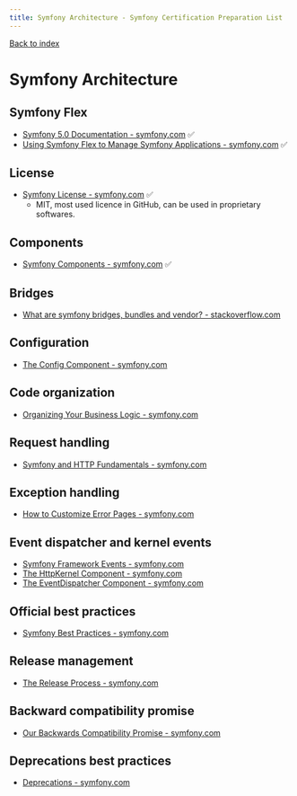 ```yaml
---
title: Symfony Architecture - Symfony Certification Preparation List
---
```

[Back to index](../readme.md#table-of-contents)

# Symfony Architecture

## Symfony Flex 
- [Symfony 5.0 Documentation - symfony.com](https://symfony.com/doc/5.0/index.html) ✅
- [Using Symfony Flex to Manage Symfony Applications - symfony.com](https://symfony.com/doc/5.0/setup/flex.html) ✅

## License
- [Symfony License - symfony.com](https://symfony.com/doc/5.0/contributing/code/license.html) ✅
  - MIT, most used licence in GitHub, can be used in proprietary softwares.

## Components
- [Symfony Components - symfony.com](https://symfony.com/components) ✅

## Bridges
- [What are symfony bridges, bundles and vendor? - stackoverflow.com](https://stackoverflow.com/q/11888522/633864)

## Configuration
- [The Config Component - symfony.com](https://symfony.com/doc/5.0/components/config.html)

## Code organization
- [Organizing Your Business Logic - symfony.com](https://symfony.com/doc/5.0/best_practices/business-logic.html)

## Request handling
- [Symfony and HTTP Fundamentals - symfony.com](https://symfony.com/doc/5.0/introduction/http_fundamentals.html)

## Exception handling
- [How to Customize Error Pages - symfony.com](https://symfony.com/doc/5.0/controller/error_pages.html)

## Event dispatcher and kernel events
- [Symfony Framework Events - symfony.com](https://symfony.com/doc/5.0/reference/events.html)
- [The HttpKernel Component - symfony.com](https://symfony.com/doc/5.0/components/http_kernel.html)
- [The EventDispatcher Component - symfony.com](https://symfony.com/doc/5.0/components/event_dispatcher.html)

## Official best practices
- [Symfony Best Practices - symfony.com](https://symfony.com/doc/5.0/best_practices/index.html)

## Release management
- [The Release Process - symfony.com](https://symfony.com/doc/5.0/contributing/community/releases.html)

## Backward compatibility promise
- [Our Backwards Compatibility Promise - symfony.com](https://symfony.com/doc/5.0/contributing/code/bc.html)

## Deprecations best practices
- [Deprecations - symfony.com](https://symfony.com/doc/5.0/contributing/code/conventions.html#deprecations)
